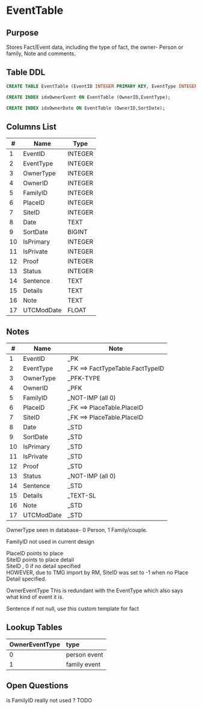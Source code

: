 # EventTable

## Purpose

Stores Fact/Event data, including the type of fact, the owner- Person or family, Note and comments.

## Table DDL

``` SQL
CREATE TABLE EventTable (EventID INTEGER PRIMARY KEY, EventType INTEGER, OwnerType INTEGER, OwnerID INTEGER, FamilyID INTEGER, PlaceID INTEGER, SiteID INTEGER, Date TEXT, SortDate BIGINT, IsPrimary INTEGER, IsPrivate INTEGER, Proof INTEGER, Status INTEGER, Sentence TEXT, Details TEXT, Note TEXT, UTCModDate FLOAT );

CREATE INDEX idxOwnerEvent ON EventTable (OwnerID,EventType);

CREATE INDEX idxOwnerDate ON EventTable (OwnerID,SortDate);
```

## Columns List

| #   | Name       | Type    |
| --- | ---------- | ------- |
| 1   | EventID    | INTEGER |
| 2   | EventType  | INTEGER |
| 3   | OwnerType  | INTEGER |
| 4   | OwnerID    | INTEGER |
| 5   | FamilyID   | INTEGER |
| 6   | PlaceID    | INTEGER |
| 7   | SiteID     | INTEGER |
| 8   | Date       | TEXT    |
| 9   | SortDate   | BIGINT  |
| 10  | IsPrimary  | INTEGER |
| 11  | IsPrivate  | INTEGER |
| 12  | Proof      | INTEGER |
| 13  | Status     | INTEGER |
| 14  | Sentence   | TEXT    |
| 15  | Details    | TEXT    |
| 16  | Note       | TEXT    |
| 17  | UTCModDate | FLOAT   |


## Notes

| #   | Name       | Note                             |
| --- | ---------- | -------------------------------- |
| 1   | EventID    | _PK                              |
| 2   | EventType  | _FK ==> FactTypeTable.FactTypeID |
| 3   | OwnerType  | _PFK-TYPE                        |
| 4   | OwnerID    | _PFK                             |
| 5   | FamilyID   | _NOT-IMP (all 0)                 |
| 6   | PlaceID    | _FK ==> PlaceTable.PlaceID       |
| 7   | SiteID     | _FK ==> PlaceTable.PlaceID       |
| 8   | Date       | _STD                             |
| 9   | SortDate   | _STD                             |
| 10  | IsPrimary  | _STD                             |
| 11  | IsPrivate  | _STD                             |
| 12  | Proof      | _STD                             |
| 13  | Status     | _NOT-IMP (all 0)                 |
| 14  | Sentence   | _STD                             |
| 15  | Details    | _TEXT-SL                         |
| 16  | Note       | _STD                             |
| 17  | UTCModDate | _STD                             |

OwnerType seen in database- 0 Person, 1 Family/couple.

FamilyID        not used in current design

PlaceID   points to place\
SiteID    points to place detail\
SiteID ,  0 if no detail specified\
          HOWEVER, due to TMG import by RM, SiteID was set to -1 when no Place Detail specified.

OwnerEventType  This is redundant with the EventType which also says what kind of event it is.

Sentence    if not null, use this custom template for fact


## Lookup Tables

| OwnerEventType | type         |
| :------------- | :----------- |
| 0              | person event |
| 1              | family event |


## Open Questions

is FamilyID really not used ?  TODO

